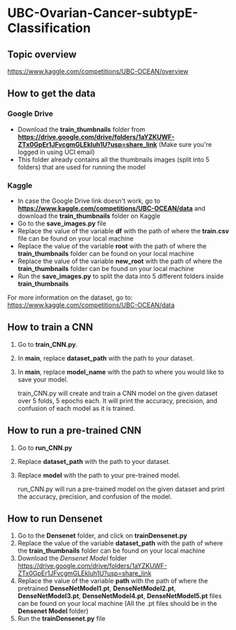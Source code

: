 # UBC-Ovarian-Cancer-subtypE-Classification
## Topic overview
https://www.kaggle.com/competitions/UBC-OCEAN/overview

## How to get the data 
### Google Drive
- Download the **train_thumbnails** folder from **https://drive.google.com/drive/folders/1aYZKUWF-ZTx0GpEr1JFvcgmGLEkluh1U?usp=share_link** (Make sure you're logged in using UCI email)
- This folder already contains all the thumbnails images (split into 5 folders) that are used for running the model
### Kaggle
- In case the Google Drive link doesn't work, go to **https://www.kaggle.com/competitions/UBC-OCEAN/data** and download the **train_thumbnails** folder on Kaggle
- Go to the **save_images.py** file
- Replace the value of the variable **df** with the path of where the **train.csv** file can be found on your local machine
- Replace the value of the variable **root** with the path of where the **train_thumbnails** folder can be found on your local machine
- Replace the value of the variable **new_root** with the path of where the **train_thumbnails** folder can be found on your local machine
- Run the **save_images.py** to split the data into 5 different folders inside **train_thumbnails**
  
For more information on the dataset, go to: https://www.kaggle.com/competitions/UBC-OCEAN/data

## How to train a CNN
1. Go to **train_CNN.py**.
2. In **main**, replace **dataset_path** with the path to your dataset.
3. In **main**, replace **model_name** with the path to where you would like to save your model.

   train_CNN.py will create and train a CNN model on the given dataset over 5 folds, 5 epochs each. It will print the accuracy, precision, and confusion of each model as it is trained.

## How to run a pre-trained CNN
1. Go to **run_CNN.py**
2. Replace **dataset_path** with the path to your dataset.
3. Replace **model** with the path to your pre-trained model.

   run_CNN.py will run a pre-trained model on the given dataset and print the accuracy, precision, and confusion of the model.

## How to run Densenet
1. Go to the **Densenet** folder, and click on **trainDensenet.py** 
2. Replace the value of the variable **dataset_path** with the path of where the **train_thumbnails** folder can be found on your local machine
3. Download the *Densenet Model* folder https://drive.google.com/drive/folders/1aYZKUWF-ZTx0GpEr1JFvcgmGLEkluh1U?usp=share_link
4. Replace the value of the variable **path** with the path of where the pretrained **DenseNetModel1.pt**, **DenseNetModel2.pt**, **DenseNetModel3.pt**, **DenseNetModel4.pt**, **DenseNetModel5.pt** files can be found on your local machine (All the .pt files should be in the **Densenet Model** folder)
5. Run the **trainDensenet.py** file
